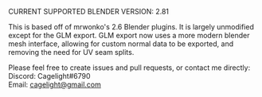 CURRENT SUPPORTED BLENDER VERSION: 2.81

This is based off of mrwonko's 2.6 Blender plugins. It is largely unmodified except for the GLM export. GLM export now uses a more modern blender mesh interface, allowing for custom normal data to be exported, and removing the need for UV seam splits.

Please feel free to create issues and pull requests, or contact me directly:  
Discord: Cagelight#6790  
Email: cagelight@gmail.com
